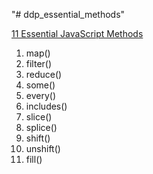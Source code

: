 "# ddp_essential_methods"

[11 Essential JavaScript Methods](https://geekflare.com/popular-javascript-functions/)

1. map()
2. filter()
3. reduce()
4. some()
5. every()
6. includes()
7. slice()
8. splice()
9. shift()
10. unshift()
11. fill()
